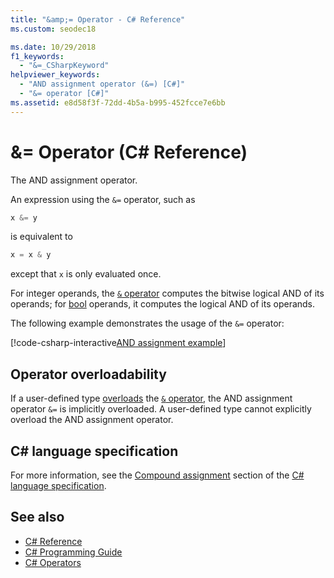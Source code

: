 ```yaml
---
title: "&amp;= Operator - C# Reference"
ms.custom: seodec18

ms.date: 10/29/2018
f1_keywords: 
  - "&=_CSharpKeyword"
helpviewer_keywords: 
  - "AND assignment operator (&=) [C#]"
  - "&= operator [C#]"
ms.assetid: e8d58f3f-72dd-4b5a-b995-452fcce7e6bb
---
```

# &amp;= Operator (C# Reference)

The AND assignment operator.

An expression using the `&=` operator, such as

```csharp
x &= y
```

is equivalent to

```csharp
x = x & y
```

except that `x` is only evaluated once.

For integer operands, the [`&` operator](and-operator.md) computes the bitwise logical AND of its operands; for [bool](../keywords/bool.md) operands, it computes the logical AND of its operands.

The following example demonstrates the usage of the `&=` operator:

[!code-csharp-interactive[AND assignment example](~/samples/snippets/csharp/language-reference/operators/AndOperatorExamples.cs#AndAssignmentExample)]

## Operator overloadability

If a user-defined type [overloads](../keywords/operator.md) the [`&` operator](and-operator.md), the AND assignment operator `&=` is implicitly overloaded. A user-defined type cannot explicitly overload the AND assignment operator.

## C# language specification

For more information, see the [Compound assignment](~/_csharplang/spec/expressions.md#compound-assignment) section of the [C# language specification](../language-specification/index.md).

## See also

- [C# Reference](../index.md)
- [C# Programming Guide](../../programming-guide/index.md)
- [C# Operators](index.md)
